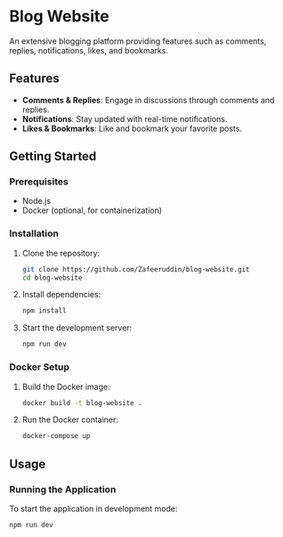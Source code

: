 # Blog Website

An extensive blogging platform providing features such as comments, replies, notifications, likes, and bookmarks.

## Features

- **Comments & Replies**: Engage in discussions through comments and replies.
- **Notifications**: Stay updated with real-time notifications.
- **Likes & Bookmarks**: Like and bookmark your favorite posts.

## Getting Started

### Prerequisites

- Node.js
- Docker (optional, for containerization)

### Installation

1. Clone the repository:
    ```bash
    git clone https://github.com/Zafeeruddin/blog-website.git
    cd blog-website
    ```

2. Install dependencies:
    ```bash
    npm install
    ```

3. Start the development server:
    ```bash
    npm run dev
    ```

### Docker Setup

1. Build the Docker image:
    ```bash
    docker build -t blog-website .
    ```

2. Run the Docker container:
    ```bash
    docker-compose up
    ```

## Usage

### Running the Application

To start the application in development mode:
```bash
npm run dev
